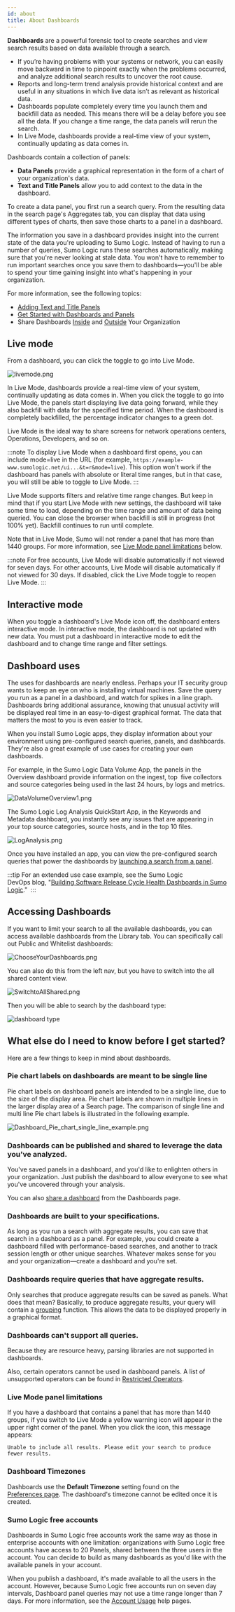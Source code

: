 ```yaml
---
id: about
title: About Dashboards
---
```



**Dashboards** are a powerful forensic tool to create searches and view search results based on data available through a search.

* If you’re having problems with your systems or network, you can easily move backward in time to pinpoint exactly when the problems occurred, and analyze additional search results to uncover the root cause.
* Reports and long-term trend analysis provide historical context and are useful in any situations in which live data isn’t as relevant as historical data.
* Dashboards populate completely every time you launch them and backfill data as needed. This means there will be a delay before you see all the data. If you change a time range, the data panels will rerun the search.
* In Live Mode, dashboards provide a real-time view of your system, continually updating as data comes in.

Dashboards contain a collection of panels:

* **Data Panels** provide a graphical representation in the form of a chart of your organization's data.
* **Text and Title Panels** allow you to add context to the data in the dashboard.

To create a data panel, you first run a search query. From the resulting data in the search page's Aggregates tab, you can display that data using different types of charts, then save those charts to a panel in a dashboard.

The information you save in a dashboard provides insight into the current state of the data you're uploading to Sumo Logic. Instead of having to run a number of queries, Sumo Logic runs these searches automatically, making sure that you're never looking at stale data. You won't have to remember to run important searches once you save them to dashboards—you'll be able to spend your time gaining insight into what's happening in your organization.

For more information, see the following topics:

* [Adding Text and Title Panels](get-started/add-text-panel.md)
* [Get Started with Dashboards and Panels](/docs/dashboards/get-started)
* Share Dashboards [Inside](share-dashboard-inside-org.md) and [Outside](share-dashboard-outside-org.md) Your Organization

## Live mode

From a dashboard, you can click the toggle to go into Live Mode.

![livemode.png](/img/dashboards/livemode.png)

In Live Mode, dashboards provide a real-time view of your system, continually updating as data comes in. When you click the toggle to go into Live Mode, the panels start displaying live data going forward, while they also backfill with data for the specified time period. When the dashboard is completely backfilled, the percentage indicator changes to a green dot.

Live Mode is the ideal way to share screens for network operations centers, Operations, Developers, and so on.

:::note
To display Live Mode when a dashboard first opens, you can include mode=live in the URL (for example, `https://example-www.sumologic.net/ui...&t=r&mode=live`). This option won't work if the dashboard has panels with absolute or literal time ranges, but in that case, you will still be able to toggle to Live Mode.
:::

Live Mode supports filters and relative time range changes. But keep in mind that if you start Live Mode with new settings, the dashboard will take some time to load, depending on the time range and amount of data being queried. You can close the browser when backfill is still in progress (not 100% yet). Backfill continues to run until complete.

Note that in Live Mode, Sumo will not render a panel that has more than 1440 groups. For more information, see [Live Mode panel limitations](#live-mode-panel-limitations) below.

:::note
For free accounts, Live Mode will disable automatically if not viewed for seven days. For other accounts, Live Mode will disable automatically if not viewed for 30 days. If disabled, click the Live Mode toggle to reopen Live Mode.
:::

## Interactive mode

When you toggle a dashboard's Live Mode icon off, the dashboard enters interactive mode. In interactive mode, the dashboard is not updated with new data. You must put a dashboard in interactive mode to edit the dashboard and to change time range and filter settings.

## Dashboard uses

The uses for dashboards are nearly endless. Perhaps your IT security group wants to keep an eye on who is installing virtual machines. Save the query you run as a panel in a dashboard, and watch for spikes in a line graph. Dashboards bring additional assurance, knowing that unusual activity will be displayed real time in an easy-to-digest graphical format. The data that matters the most to you is even easier to track.

When you install Sumo Logic apps, they display information about your environment using pre-configured search queries, panels, and dashboards. They're also a great example of use cases for creating your own dashboards.

For example, in the Sumo Logic Data Volume App, the panels in the Overview dashboard provide information on the ingest, top  five collectors and source categories being used in the last 24 hours, by logs and metrics.

![DataVolumeOverview1.png](/img/dashboards/DataVolumeOverview1.png)

The Sumo Logic Log Analysis QuickStart App, in the Keywords and Metadata dashboard, you instantly see any issues that are appearing in your top source categories, source hosts, and in the top 10 files.

![LogAnalysis.png](/img/dashboards/LogAnalysis.png)

Once you have installed an app, you can view the pre-configured search queries that power the dashboards by [launching a search from a panel](get-started/launch-search-data-panel.md).

:::tip
For an extended use case example, see the Sumo Logic DevOps blog, "[Building Software Release Cycle Health Dashboards in Sumo Logic](https://www.sumologic.com/blog-devops/software-release-cycle-dashboards-sumo-logic/)." 
:::

## Accessing Dashboards

If you want to limit your search to all the available dashboards, you can access available dashboards from the Library tab. You can specifically call out Public and Whitelist dashboards:

![ChooseYourDashboards.png](/img/dashboards/ChooseYourDashboards.png)

You can also do this from the left nav, but you have to switch into the all shared content view.

![SwitchtoAllShared.png](/img/dashboards/SwitchtoAllShared.png)

Then you will be able to search by the dashboard type:

![dashboard type](/img/dashboards/dashboard-type.png)

## What else do I need to know before I get started?

Here are a few things to keep in mind about dashboards.

### Pie chart labels on dashboards are meant to be single line

Pie chart labels on dashboard panels are intended to be a single line, due to the size of the display area. Pie chart labels are shown in multiple lines in the larger display area of a Search page. The comparison of single line and multi line Pie chart labels is illustrated in the following example.

![Dashboard_Pie_chart_single_line_example.png](/img/dashboards/Dashboard_Pie_chart_single_line_example.png)

### Dashboards can be published and shared to leverage the data you've analyzed.

You've saved panels in a dashboard, and you'd like to enlighten others in your organization. Just publish the dashboard to allow everyone to see what you've uncovered through your analysis.

You can also [share a dashboard](share-dashboard-inside-org.md) from the Dashboards page.

### Dashboards are built to your specifications.

As long as you run a search with aggregate results, you can save that search in a dashboard as a panel. For example, you could create a dashboard filled with performance-based searches, and another to track session length or other unique searches. Whatever makes sense for you and your organization—create a dashboard and  you're set.

### Dashboards require queries that have aggregate results.

Only searches that produce aggregate results can be saved as panels. What does that mean? Basically, to produce aggregate results, your query will contain a [grouping](/docs/search/search-query-language/group-aggregate-operators) function. This allows the data to be displayed properly in a graphical format.

### Dashboards can't support all queries.

Because they are resource heavy, parsing libraries are not supported in dashboards.

Also, certain operators cannot be used in dashboard panels. A list of unsupported operators can be found in [Restricted Operators](restricted-operators-dashboards.md).

### Live Mode panel limitations

If you have a dashboard that contains a panel that has more than 1440 groups, if you switch to Live Mode a yellow warning icon will appear in the upper right corner of the panel. When you click the icon, this message appears:

`Unable to include all results. Please edit your search to produce fewer results.`

### Dashboard Timezones

Dashboards use the **Default Timezone** setting found on the [Preferences page](../get-started/account-settings-preferences.md). The dashboard's timezone cannot be edited once it is created.

### Sumo Logic free accounts

Dashboards in Sumo Logic free accounts work the same way as those in enterprise accounts with one limitation: organizations with Sumo Logic free accounts have access to 20 Panels, shared between the three users in the account. You can decide to build as many dashboards as you'd like with the available panels in your account.

When you publish a dashboard, it's made available to all the users in the account. However, because Sumo Logic free accounts run on seven day intervals, Dashboard panel queries may not use a time range longer than 7 days. For more information, see the [Account Usage](/docs/manage/manage-subscription) help pages.
